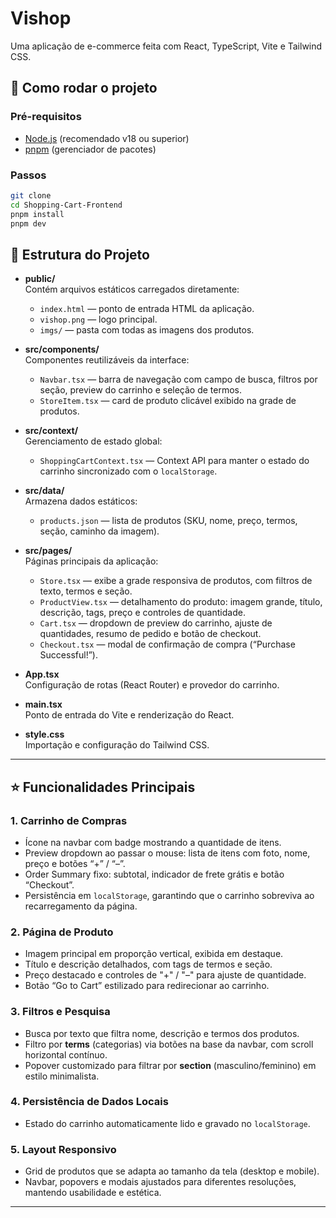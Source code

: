 # Vishop

Uma aplicação de e-commerce feita com React, TypeScript, Vite e Tailwind CSS.

## 🚀 Como rodar o projeto

### Pré-requisitos

- [Node.js](https://nodejs.org/) (recomendado v18 ou superior)
- [pnpm](https://pnpm.io/) (gerenciador de pacotes)

### Passos

```bash
git clone
cd Shopping-Cart-Frontend
pnpm install
pnpm dev
```

## 📁 Estrutura do Projeto

- **public/**  
  Contém arquivos estáticos carregados diretamente:

  - `index.html` — ponto de entrada HTML da aplicação.
  - `vishop.png` — logo principal.
  - `imgs/` — pasta com todas as imagens dos produtos.

- **src/components/**  
  Componentes reutilizáveis da interface:

  - `Navbar.tsx` — barra de navegação com campo de busca, filtros por seção, preview do carrinho e seleção de termos.
  - `StoreItem.tsx` — card de produto clicável exibido na grade de produtos.

- **src/context/**  
  Gerenciamento de estado global:

  - `ShoppingCartContext.tsx` — Context API para manter o estado do carrinho sincronizado com o `localStorage`.

- **src/data/**  
  Armazena dados estáticos:

  - `products.json` — lista de produtos (SKU, nome, preço, termos, seção, caminho da imagem).

- **src/pages/**  
  Páginas principais da aplicação:

  - `Store.tsx` — exibe a grade responsiva de produtos, com filtros de texto, termos e seção.
  - `ProductView.tsx` — detalhamento do produto: imagem grande, título, descrição, tags, preço e controles de quantidade.
  - `Cart.tsx` — dropdown de preview do carrinho, ajuste de quantidades, resumo de pedido e botão de checkout.
  - `Checkout.tsx` — modal de confirmação de compra (“Purchase Successful!”).

- **App.tsx**  
  Configuração de rotas (React Router) e provedor do carrinho.

- **main.tsx**  
  Ponto de entrada do Vite e renderização do React.

- **style.css**  
  Importação e configuração do Tailwind CSS.

---

## ⭐ Funcionalidades Principais

### 1. Carrinho de Compras

- Ícone na navbar com badge mostrando a quantidade de itens.
- Preview dropdown ao passar o mouse: lista de itens com foto, nome, preço e botões “+” / “–”.
- Order Summary fixo: subtotal, indicador de frete grátis e botão “Checkout”.
- Persistência em `localStorage`, garantindo que o carrinho sobreviva ao recarregamento da página.

### 2. Página de Produto

- Imagem principal em proporção vertical, exibida em destaque.
- Título e descrição detalhados, com tags de termos e seção.
- Preço destacado e controles de "+" / "–" para ajuste de quantidade.
- Botão “Go to Cart” estilizado para redirecionar ao carrinho.

### 3. Filtros e Pesquisa

- Busca por texto que filtra nome, descrição e termos dos produtos.
- Filtro por **terms** (categorias) via botões na base da navbar, com scroll horizontal contínuo.
- Popover customizado para filtrar por **section** (masculino/feminino) em estilo minimalista.

### 4. Persistência de Dados Locais

- Estado do carrinho automaticamente lido e gravado no `localStorage`.

### 5. Layout Responsivo

- Grid de produtos que se adapta ao tamanho da tela (desktop e mobile).
- Navbar, popovers e modais ajustados para diferentes resoluções, mantendo usabilidade e estética.

---
